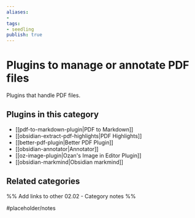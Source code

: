 ```yaml
---
aliases:
- 
tags: 
- seedling 
publish: true
---
```



# Plugins to manage or annotate PDF files

Plugins that handle PDF files.

## Plugins in this category

- [[pdf-to-markdown-plugin|PDF to Markdown]]
- [[obsidian-extract-pdf-highlights|PDF Highlights]]
- [[better-pdf-plugin|Better PDF Plugin]]
- [[obsidian-annotator|Annotator]]
- [[oz-image-plugin|Ozan's Image in Editor Plugin]]
- [[obsidian-markmind|Obsidian markmind]]

## Related categories

%% Add links to other 02.02 - Category notes %%

#placeholder/notes